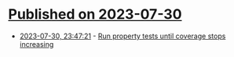 # [Published on 2023-07-30](index.md)

* [2023-07-30, 23:47:21](https://lobste.rs/s/xk9mhh/run_property_tests_until_coverage_stops) - [Run property tests until coverage stops increasing](https://shapr.github.io/posts/2023-07-30-goldilocks-property-tests.html)
